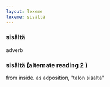 ```yaml
---
layout: lexeme
lexeme: sisältä
---
```


###  sisältä 
adverb


###  sisältä  (alternate reading 2 )

from inside. as adposition, "talon sisältä"

